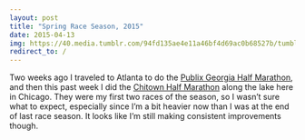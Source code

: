 ```yaml
---
layout: post
title: "Spring Race Season, 2015"
date: 2015-04-13
img: https://40.media.tumblr.com/94fd135ae4e11a46bf4d69ac0b68527b/tumblr_inline_nme5z40Kpp1rzcaez_500.jpg
redirect_to: /
---
```

Two weeks ago I traveled to Atlanta to do the [Publix Georgia Half Marathon](http://www.georgiamarathon.com/), and then this past week I did the [Chitown Half Marathon](https://www.allcommunityevents.com/chi_town_half_marathon/chi_town_half_mar_home.html) along the lake here in Chicago. They were my first two races of the season, so I wasn’t sure what to expect, especially since I’m a bit heavier now than I was at the end of last race season. It looks like I’m still making consistent improvements though.
